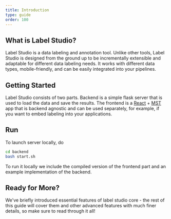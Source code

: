 ```yaml
---
title: Introduction
type: guide
order: 100
---
```


## What is Label Studio?

Label Studio is a data labeling and annotation tool. Unlike other tools, Label Studio is designed from the ground up to be incrementally extensible and adaptable for different data labeling needs. It works with different data types, mobile-friendly, and can be easily integrated into your pipelines.

## Getting Started

Label Studio consists of two parts. Backend is a simple flask server that is used to load the data and save the results. The frontend is a [React](https://reactjs.org/) + [MST](https://github.com/mobxjs/mobx-state-tree) app that is backend agnostic and can be used separately, for example, if you want to embed labeling into your applications.


## Run

To launch server locally, do
```bash
cd backend
bash start.sh
```

To run it locally we include the compiled version of the frontend part and an example implementation of the backend.

## Ready for More?

We've briefly introduced essential features of label studio core - the rest of this guide will cover them and other advanced features with much finer details, so make sure to read through it all!
